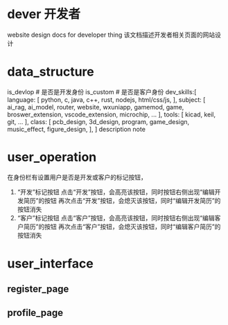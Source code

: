 # dever 开发者
website design docs for developer thing
该文档描述开发者相关页面的网站设计


# data_structure
is_devlop # 是否是开发身份
is_custom # 是否是客户身份
dev_skills:[
    language: [
        python,
        c,
        java,
        c++,
        rust,
        nodejs,
        html/css/js,
    ],
    subject: [
        ai_rag,
        ai_model,
        router,
        website,
        wxuniapp,
        gamemod,
        game,
        broswer_extension,
        vscode_extension,
        microchip,
        ...
    ],
    tools: [
        kicad,
        keil,
        git,
        ...
    ],
    class: [
        pcb_design,
        3d_design,
        program,
        game_design,
        music_effect,
        figure_design,
    ],
]
description
note

# user_operation
在身份栏有设置用户是否是开发或客户的标记按钮，
1. “开发”标记按钮
点击“开发”按钮，会高亮该按钮，同时按钮右侧出现“编辑开发简历”的按钮
再次点击“开发”按钮，会熄灭该按钮，同时“编辑开发简历”的按钮消失
2. “客户”标记按钮
点击“客户”按钮，会高亮该按钮，同时按钮右侧出现“编辑客户简历”的按钮
再次点击“客户”按钮，会熄灭该按钮，同时“编辑客户简历”的按钮消失


# user_interface

## register_page

## profile_page